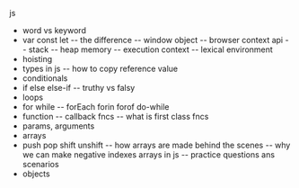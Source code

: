 js 
- word vs keyword
- var const let 
-- the difference
-- window object
-- browser context api
-- stack
-- heap memory
-- execution context
-- lexical environment 
- hoisting 
- types in js
-- how to copy reference value 
- conditionals 
- if else else-if
-- truthy vs falsy
- loops
- for while
-- forEach forin forof do-while
- function
-- callback fncs
-- what is first class fncs
- params, arguments
- arrays 
- push pop shift unshift
-- how arrays are made behind the scenes
-- why we can make negative indexes arrays in js
-- practice questions ans scenarios
- objects
